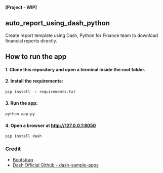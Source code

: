 **[Project - WIP]**

## auto_report_using_dash_python
Create report template using Dash, Python for Finance team to download financial reports directly.

## How to run the app

#### 1. Clone this repository and open a terminal inside the root folder.

#### 2. Install the requirements:

```bash
pip install -r requirements.txt
```
#### 3. Run the app:

```bash
python app.py
```
#### 4. Open a browser at http://127.0.0.1:8050


```
pip install dash
```
### Credit

- [Bootstrap](https://github.com/tcbegley/dash-bootstrap-css)
- [Dash Official Github - dash-sample-apps](https://github.com/plotly/dash-sample-apps)
